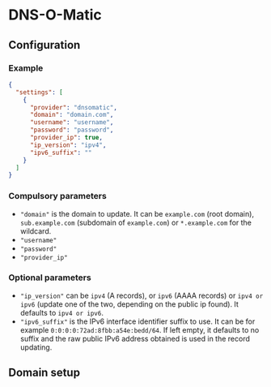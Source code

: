 # DNS-O-Matic

## Configuration

### Example

```json
{
  "settings": [
    {
      "provider": "dnsomatic",
      "domain": "domain.com",
      "username": "username",
      "password": "password",
      "provider_ip": true,
      "ip_version": "ipv4",
      "ipv6_suffix": ""
    }
  ]
}
```

### Compulsory parameters

- `"domain"` is the domain to update. It can be `example.com` (root domain), `sub.example.com` (subdomain of `example.com`) or `*.example.com` for the wildcard.
- `"username"`
- `"password"`
- `"provider_ip"`

### Optional parameters

- `"ip_version"` can be `ipv4` (A records), or `ipv6` (AAAA records) or `ipv4 or ipv6` (update one of the two, depending on the public ip found). It defaults to `ipv4 or ipv6`.
- `"ipv6_suffix"` is the IPv6 interface identifier suffix to use. It can be for example `0:0:0:0:72ad:8fbb:a54e:bedd/64`. If left empty, it defaults to no suffix and the raw public IPv6 address obtained is used in the record updating.

## Domain setup
